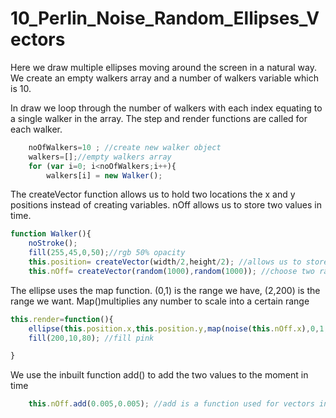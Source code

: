 # 10_Perlin_Noise_Random_Ellipses_Vectors
Here we draw multiple ellipses moving around the screen in a natural way.
 We create an empty walkers array and a number of walkers variable which is 10. 

In draw we loop through the number of walkers with each index equating to a single walker in the array. The step and render functions are called for each walker.
```js	
	noOfWalkers=10 ; //create new walker object 
	walkers=[];//empty walkers array
	for (var i=0; i<noOfWalkers;i++){
		walkers[i] = new Walker(); 
```
The createVector function allows us to hold two locations the x and y positions instead of creating variables. nOff allows us to store two values in time.

```js
function Walker(){
	noStroke();
	fill(255,45,0,50);//rgb 50% opacity
	this.position= createVector(width/2,height/2); //allows us to store two values instead of position X and position Y 
	this.nOff= createVector(random(1000),random(1000)); //choose two random values between 1000
```


The ellipse uses the map function. 
(0,1) is the range we have, (2,200) is the range we want.
Map()multiplies any number to scale into a certain range
```js
this.render=function(){
	ellipse(this.position.x,this.position.y,map(noise(this.nOff.x),0,1,2,200)),map(noise(this.nOff.x),0,1,2,200);
	fill(200,10,80); //fill pink

} 
```

We use the inbuilt function add() to add the two values to the moment in time

```js
	this.nOff.add(0.005,0.005); //add is a function used for vectors instead of +

```
